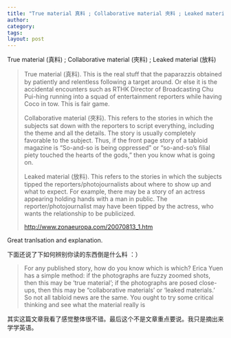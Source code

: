 ```yaml
---
title: "True material 真料 ; Collaborative material 夾料 ; Leaked material 放料 "
author:
category: 
tags: 
layout: post
---
```

True material (真料) ; Collaborative material (夾料) ; Leaked material (放料)

<blockquote>

True material (真料).  This is the real stuff that the paparazzis obtained by patiently and relentless following a target around.  Or else it is the accidental encounters such as RTHK Director of Broadcasting Chu Pui-hing running into a squad of entertainment reporters while having Coco in tow.  This is fair game.



Collaborative material (夾料).  This refers to the stories in which the subjects sat down with the reporters to script everything, including the theme and all the details.  The story is usually completely favorable to the subject.  Thus, if the front page story of a tabloid magazine is “So-and-so is being oppressed” or “so-and-so’s filial piety touched the hearts of the gods,” then you know what is going on.



Leaked material (放料).  This refers to the stories in which the subjects tipped the reporters/photojournalists about where to show up and what to expect.  For example, there may be a story of an actress appearing holding hands with a man in public.  The reporter/photojournalist may have been tipped by the actress, who wants the relationship to be publicized.



<a href="http://www.zonaeuropa.com/20070813_1.htm">http://www.zonaeuropa.com/20070813_1.htm</a>

</blockquote>

Great tranlsation and explanation.

下面还说了下如何辨别你读的东西倒是什么料 ：）

<blockquote>

For any published story, how do you know which is which?  Erica Yuen has a simple method: if the photographs are fuzzy zoomed shots, then this may be ‘true material’; if the photographs are posed close-ups, then this may be “collaborative materials’ or ‘leaked materials.’  So not all tabloid news are the same.  You ought to try some critical thinking and see what the material really is

</blockquote>

其实这篇文章我看了感觉整体很不错。最后这个不是文章重点要说。我只是摘出来学学英语。

